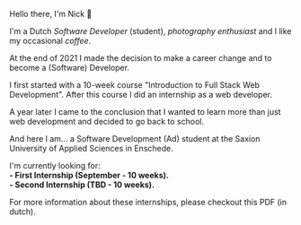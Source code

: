 Hello there, I'm Nick 👋

I'm a Dutch *Software Developer* (student),
*photography enthusiast* and I like my occasional *coffee*.

At the end of 2021 I made the decision to make a career change and to become a (Software) Developer.

I first started with a 10-week course "Introduction to Full Stack Web Development". After this course I did an internship as a web developer.

A year later I came to the conclusion that I wanted to learn more than just web development and decided to go back to school.

And here I am... a Software Development (Ad) student at the Saxion University of Applied Sciences in Enschede.

I'm currently looking for:
<br>
**- First Internship (September - 10 weeks).**
<br>
**- Second Internship (TBD - 10 weeks).**

For more information about these internships,
please checkout this PDF (in dutch).